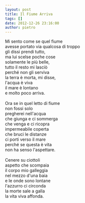 ```yaml
---
layout: post
title: Il Fiume Arriva
tags: []
date: 2012-12-26 23:16:00
author: pietro
---
```

Mi sento come se quel fiume<br/>avesse portato via qualcosa di troppo<br/>gli dissi prendi tutto,<br/>ma lui scelse poche cose<br/>solamente le più belle,<br/>tutto il resto mi lasciò<br/>perché non gli serviva<br/>la terra è morta, mi disse,<br/>l'acqua è viva<br/>il mare è lontano<br/>e molto poco arriva.<br/><br/>Ora se in quel letto di fiume<br/>non fossi solo<br/>pregherei nell'acqua<br/>che giunga e ci sommerga<br/>che venga e ci ricopra<br/>impermeabile coperta<br/>che bruci le distanze<br/>ci porti verso il mare<br/>perché se questa è vita<br/>non ha senso l'aspettare.<br/><br/>Cenere su ciottoli<br/>aspetto che scompaia<br/>il corpo mio galleggia<br/>nel mezzo d'una baia<br/>e le onde sono lontane<br/>l'azzurro ci circonda<br/>la morte sale a galla<br/>la vita viva affonda.
